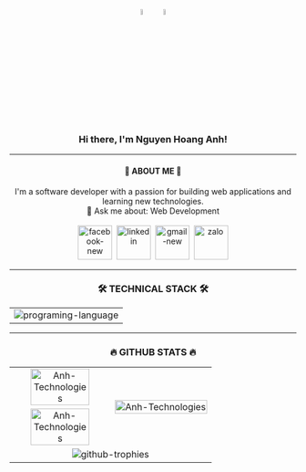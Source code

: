 <!--# Hi there, I'm Nguyen Hoang Anh! 👋 ![Vietnam](https://img.shields.io/badge/-Vietnam-DA251D?style=flat&logo=vietnam&logoColor=white)-->
<!------------------------------------------------------------------------------------------->
<div align="center">
    <p>
        <!-- Có thể thay bằng các ảnh gifs -->
       <img src="https://encrypted-tbn0.gstatic.com/images?q=tbn:ANd9GcTGHNvA8j26-L1GlzL0p1VUtbjuJEVPMVw_bg&s" align="center" width="7%" height="5%">
       <img src="https://images.baodantoc.vn/uploads/2022/Th%C3%A1ng%208/Ng%C3%A0y_31/Nga/quockyvietnam-copy-7814.jpg" align="center" width="7%" height="5%">
    </p>
</div> 

<!------------------------------------------------------------------------------------------->
<div>
   <h3 align="center">Hi there, I'm Nguyen Hoang Anh!</h3> 
</div>
<hr>

<!------------------------------------------------------------------------------------------->
<!--## 🚀 About Me 🚀-->
<h4 align="center">🚀 ABOUT ME 🚀</h4>
<div align="center">
    <span align="center">I'm a software developer with a passion for building web applications and learning new technologies.</span>
    <br>
    <!--
    <p>🔭 I’m currently working on: Website For Managing And Trading Jewelry</p>
    <p>🌱 I used to study at: East Asia University of Technology</p>
    <p>📫 How to reach me: <a href="mailto:anhnh.works@gmail.com">anhnh.works@gmail.com</a></p> -->
    <span>💬 Ask me about: Web Development</span>
    <br>
    <br>
    <!--## 📫 Connect With Me 📫-->
    <div>
        <!--
        <a href="https://www.facebook.com/anhtech21" alt="" target="_blank"><img width="48" height="48" src="https://img.icons8.com/color/48/facebook-new.png" alt="facebook-new"></a>&nbsp;
        <a href="https://www.linkedin.com/in/AnhTechnologies" alt="" target="_blank"><img width="48" height="48" src="https://img.icons8.com/color/48/linkedin.png" alt="linkedin"/></a>&nbsp;
        <a href="mailto:anhnh.works.com" alt="" target="_blank"><img width="48" height="48" src="https://img.icons8.com/color/48/gmail-new.png" alt="gmail-new"/></a>&nbsp;
        <a href="https://zalo.me/84779363295" alt="" target="_blank"><img width="48" height="48" src="https://img.icons8.com/color/48/zalo.png" alt="zalo"></a> -->
        <a href="https://www.facebook.com/anhtech21" alt="" target="_blank"><img width="60" height="60" src="https://img.icons8.com/bubbles/50/facebook-new.png" alt="facebook-new"/></a>&nbsp;
        <a href="https://www.linkedin.com/in/AnhTechnologies" alt="" target="_blank"><img width="60" height="60" src="https://img.icons8.com/bubbles/50/linkedin.png" alt="linkedin"/></a>&nbsp;
        <a href="mailto:anhnh.works.com" alt="" target="_blank"><img width="60" height="60" src="https://img.icons8.com/bubbles/50/gmail-new.png" alt="gmail-new"/></a>&nbsp;
        <a href="https://zalo.me/84779363295" alt="" target="_blank"><img width="60" height="60" src="https://img.icons8.com/bubbles/50/zalo.png" alt="zalo"/></a>
    </div>
</div>
<hr>

<!------------------------------------------------------------------------------------------->
<!--## 🛠️ My Skills 🛠️-->
<h3 align="center">🛠️ TECHNICAL STACK 🛠️</h3>
<!-- [![My Skills](https://skillicons.dev/icons?i=js,html,css,wasm)](https://skillicons.dev) -->
<!-- <table align="center" style="width:100%;">
    <tr>
        <td align="center">
            <img src="https://skillicons.dev/icons?i=html,css,js,java,php,py,md,ts,swift" alt="programing-language">
        </td>
    </tr>
    <tr>
        <td align="center">
            <img src="https://skillicons.dev/icons?i=bootstrap,tailwind,sass,jquery,angular,react,vue,solidjs,materialui,styledcomponents,redux,nodejs,express,nestjs,threejs,wordpress,laravel,spring,hibernate,npm,svelte,nuxtjs,nextjs,yarn,gradle,webpack,maven" alt="frameworks-libraries">
        </td>
    </tr>
    <tr>
        <td align="center">
            <img src="https://skillicons.dev/icons?i=mysql,mongodb,redis,postgres,sequelize" alt="database">
        </td>
    </tr>
    <tr>
        <td align="center">
            <img src="https://skillicons.dev/icons?i=git,docker,vscode,phpstorm,idea,postman,notion" alt="tools">
        </td>
    </tr>
    <tr align="center">
        <td align="center">
            <img src="https://skillicons.dev/icons?i=ps,figma" alt="design">
        </td>
    </tr>
</table> -->

<table align="center" style="width:100%;" width="100%">
    <tr align="center">
        <td align="center">
            <img align="center" src="https://skillicons.dev/icons?i=html,css,js,java,php,py,md,ts,swift,bootstrap,tailwind,sass,jquery,angular,react,vue,solidjs,materialui,styledcomponents,redux,nodejs,express,nestjs,threejs,wordpress,laravel,spring,hibernate,npm,svelte,nuxtjs,nextjs,yarn,gradle,webpack,maven,mysql,mongodb,redis,postgres,sequelize,git,docker,vscode,phpstorm,idea,postman,ps,figma" alt="programing-language">
        </td>
    </tr>
</table>
<hr>

<!------------------------------------------------------------------------------------------->
<!--## 🔥 GitHub Stats 🔥-->
<h3 align="center">🔥 GITHUB STATS 🔥</h3>
<table align="center" style="width:100%;">
    <tr>
        <td width="50%" align="center">
            <image align="center" width="80%" src="https://github-readme-stats.vercel.app/api/top-langs/?username=AnhTechnologies&layout=compact&theme=tokyonight"alt="Anh-Technologies"></image>
        </td>
        <td rowspan="2" width="50%">
            <image src="https://cdn.dribbble.com/users/1059583/screenshots/4171367/coding-freak.gif" alt="Anh-Technologies" width="100%"></image>
        </td>
    </tr>
    <tr>
        <td align="center">
            <image align="center" width="80%" height="80%" src="https://github-readme-stats.vercel.app/api?username=AnhTechnologies&show_icons=true&theme=tokyonight" alt="Anh-Technologies"></image>
        </td>
    </tr>
    <tr>
        <td align="center" colspan="2">
            <img src="https://github-profile-trophy.vercel.app/?username=AnhTechnologies&theme=tokyonight" alt="github-trophies">
        </td>
    </tr>
</table>



